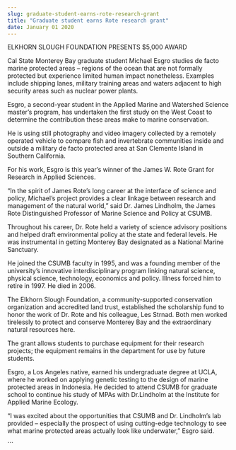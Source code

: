 ```yaml
---
slug: graduate-student-earns-rote-research-grant
title: "Graduate student earns Rote research grant"
date: January 01 2020
---
```


 
<p>ELKHORN SLOUGH FOUNDATION PRESENTS $5,000 AWARD</p>
<p>
  Cal State Monterey Bay graduate student Michael Esgro studies de facto marine
  protected areas – regions of the ocean that are not formally protected but
  experience limited human impact nonetheless. Examples include shipping lanes,
  military training areas and waters adjacent to high security areas such as
  nuclear power plants.
</p>
<p>
  Esgro, a second&#45;year student in the Applied Marine and Watershed Science
  master’s program, has undertaken the first study on the West Coast to
  determine the contribution these areas make to marine conservation.
</p>
<p>
  He is using still photography and video imagery collected by a remotely
  operated vehicle to compare fish and invertebrate communities inside and
  outside a military de facto protected area at San Clemente Island in Southern
  California.
</p>
<p>
  For his work, Esgro is this year’s winner of the James W. Rote Grant for
  Research in Applied Sciences.
</p>
<p>
  “In the spirit of James Rote’s long career at the interface of science and
  policy, Michael’s project provides a clear linkage between research and
  management of the natural world,” said Dr. James Lindholm, the James Rote
  Distinguished Professor of Marine Science and Policy at CSUMB.
</p>
<p>
  Throughout his career, Dr. Rote held a variety of science advisory positions
  and helped draft environmental policy at the state and federal levels. He was
  instrumental in getting Monterey Bay designated as a National Marine
  Sanctuary.
</p>
<p>
  He joined the CSUMB faculty in 1995, and was a founding member of the
  university’s innovative interdisciplinary program linking natural science,
  physical science, technology, economics and policy. Illness forced him to
  retire in 1997. He died in 2006.
</p>
<p>
  The Elkhorn Slough Foundation, a community&#45;supported conservation
  organization and accredited land trust, established the scholarship fund to
  honor the work of Dr. Rote and his colleague, Les Strnad. Both men worked
  tirelessly to protect and conserve Monterey Bay and the extraordinary natural
  resources here.
</p>
<p>
  The grant allows students to purchase equipment for their research projects;
  the equipment remains in the department for use by future students.
</p>
<p>
  Esgro, a Los Angeles native, earned his undergraduate degree at UCLA, where he
  worked on applying genetic testing to the design of marine protected areas in
  Indonesia. He decided to attend CSUMB for graduate school to continue his
  study of MPAs with Dr.Lindholm at the Institute for Applied Marine Ecology.
</p>
<p>
  “I was excited about the opportunities that CSUMB and Dr. Lindholm’s lab
  provided – especially the prospect of using cutting&#45;edge technology to see
  what marine protected areas actually look like underwater,” Esgro said.
</p>
```
